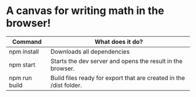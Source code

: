 # A canvas for writing math in the browser!

| Command | What does it do? |
| ------- | ---------------- |
| npm install | Downloads all dependencies |
| npm start | Starts the dev server and opens the result in the browser. |
| npm run build | Build files ready for export that are created in the /dist folder. |
